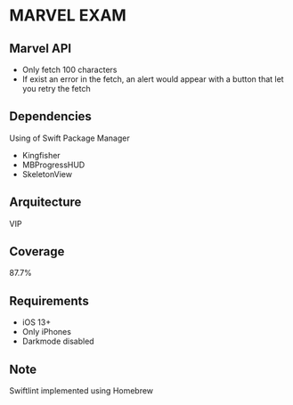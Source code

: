 #  MARVEL EXAM

## Marvel API

* Only fetch 100 characters
* If exist an error in the fetch, an alert would appear with a button that let you retry the fetch

## Dependencies
Using of Swift Package Manager
* Kingfisher
* MBProgressHUD
* SkeletonView

## Arquitecture
VIP

## Coverage
87.7%

## Requirements

* iOS 13+
* Only iPhones
* Darkmode disabled

## Note
Swiftlint implemented using Homebrew
